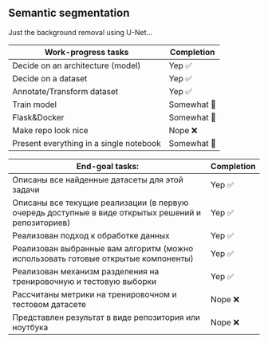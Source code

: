 ## Semantic segmentation
Just the background removal using U-Net...

| Work-progress tasks                     | Completion |
| --------------------------------------- | ---------- |
| Decide on an architecture (model)       | Yep ✅      |
| Decide on a dataset                     | Yep ✅      |
| Annotate/Transform dataset              | Yep ✅      |
| Train model                             | Somewhat 💭 |
| Flask&Docker                            | Somewhat 💭 |
| Make repo look nice                     | Nope ❌     |
| Present everything in a single notebook | Somewhat 💭 |


| End-goal tasks:                                                                                    | Completion |
| -------------------------------------------------------------------------------------------------- | ---------- |
| Описаны все найденные датасеты для этой задачи                                                     | Yep ✅      |
| Описаны все текущие реализации (в первую очередь доступные в виде открытых решений и репозиториев) | Yep ✅      |
| Реализован подход к обработке данных                                                               | Yep ✅      |
| Реализован выбранные вам алгоритм (можно использовать готовые открытые компоненты)                 | Yep ✅      |
| Реализован механизм разделения на тренировочную и тестовую выборки                                 | Yep ✅      |
| Рассчитаны метрики на тренировочном и тестовом датасете                                            | Nope ❌     |
| Представлен результат в виде репозитория или ноутбука                                              | Nope ❌     |